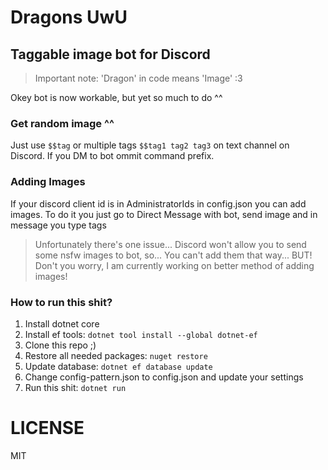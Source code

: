 # Dragons UwU
## Taggable image bot for Discord

> Important note: 'Dragon' in code means 'Image' :3

Okey bot is now workable, but yet so much to do ^^

### Get random image ^^
Just use ```$$tag``` or multiple tags ```$$tag1 tag2 tag3``` on text channel on Discord. If you DM to bot ommit command prefix.

### Adding Images
If your discord client id is in AdministratorIds in config.json you can add images. To do it you just go to Direct Message with bot, send image and in message you type tags  
> Unfortunately there's one issue... Discord won't allow you to send some nsfw images to bot, so... You can't add them that way... BUT! Don't you worry, I am currently working on better method of adding images!

### How to run this shit?
1. Install dotnet core
2. Install ef tools: ```dotnet tool install --global dotnet-ef```
3. Clone this repo ;)
4. Restore all needed packages: ```nuget restore```
5. Update database: ```dotnet ef database update```
6. Change config-pattern.json to config.json and update your settings
7. Run this shit: ```dotnet run```


# LICENSE
MIT